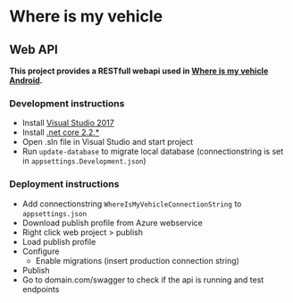 # Where is my vehicle
## Web API
**This project provides a RESTfull webapi used in [Where is my vehicle Android](https://github.com/roystijsiger/where-is-my-vehicle-android).**

### Development instructions
- Install [Visual Studio 2017](https://visualstudio.microsoft.com/vs/)
- Install [.net core 2.2.*](https://dotnet.microsoft.com/download/dotnet-core/2.2)
- Open .sln file in Visual Studio and start project
- Run `update-database` to migrate local database (connectionstring is set in `appsettings.Development.json`)

### Deployment instructions
- Add connectionstring `WhereIsMyVehicleConnectionString` to `appsettings.json`
- Download publish profile from Azure webservice
- Right click web project > publish
- Load publish profile
- Configure
  - Enable migrations (insert production connection string)
- Publish
- Go to domain.com/swagger to check if the api is running and test endpoints
